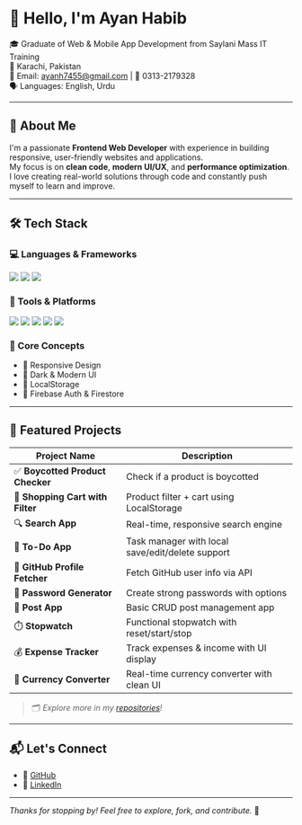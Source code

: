 # 👋 Hello, I'm Ayan Habib

🎓 Graduate of Web & Mobile App Development from Saylani Mass IT Training  
📍 Karachi, Pakistan  
📧 Email: ayanh7455@gmail.com | 📱 0313-2179328  
🗣️ Languages: English, Urdu  

---

## 🚀 About Me

I'm a passionate **Frontend Web Developer** with experience in building responsive, user-friendly websites and applications.  
My focus is on **clean code**, **modern UI/UX**, and **performance optimization**.  
I love creating real-world solutions through code and constantly push myself to learn and improve.

---

## 🛠️ Tech Stack

### 💻 Languages & Frameworks
<p>
  <img src="https://img.shields.io/badge/HTML5-E34F26?style=for-the-badge&logo=html5&logoColor=white" />
  <img src="https://img.shields.io/badge/CSS3-1572B6?style=for-the-badge&logo=css3&logoColor=white" />
  <img src="https://img.shields.io/badge/JavaScript-F7DF1E?style=for-the-badge&logo=javascript&logoColor=black" />
</p>

### 🔧 Tools & Platforms
<p>
  <img src="https://img.shields.io/badge/Firebase-FFCA28?style=for-the-badge&logo=firebase&logoColor=black" />
  <img src="https://img.shields.io/badge/VS%20Code-007ACC?style=for-the-badge&logo=visual-studio-code&logoColor=white" />
  <img src="https://img.shields.io/badge/Git-F05032?style=for-the-badge&logo=git&logoColor=white" />
  <img src="https://img.shields.io/badge/GitHub-181717?style=for-the-badge&logo=github&logoColor=white" />
  <img src="https://img.shields.io/badge/Chrome_DevTools-4285F4?style=for-the-badge&logo=google-chrome&logoColor=white" />
</p>

### 🧠 Core Concepts
- 🔹 Responsive Design  
- 🔹 Dark & Modern UI  
- 🔹 LocalStorage  
- 🔹 Firebase Auth & Firestore  

---

## 📌 Featured Projects

| Project Name                  | Description                                        |
|------------------------------|----------------------------------------------------|
| ✅ **Boycotted Product Checker** | Check if a product is boycotted                    |
| 🛒 **Shopping Cart with Filter** | Product filter + cart using LocalStorage          |
| 🔍 **Search App**              | Real-time, responsive search engine                |
| 📝 **To-Do App**               | Task manager with local save/edit/delete support   |
| 👤 **GitHub Profile Fetcher** | Fetch GitHub user info via API                    |
| 🔐 **Password Generator**     | Create strong passwords with options               |
| 📰 **Post App**                | Basic CRUD post management app                    |
| ⏱️ **Stopwatch**              | Functional stopwatch with reset/start/stop        |
| 💰 **Expense Tracker**        | Track expenses & income with UI display           |
| 💱 **Currency Converter**     | Real-time currency converter with clean UI        |

> 🗂️ _Explore more in my [repositories](https://github.com/ayanhabib67?tab=repositories)!_

---

## 📬 Let's Connect

- 🔗 [GitHub](https://github.com/ayanhabib67)
- 🔗 [LinkedIn](https://www.linkedin.com/in/ayan-habib-5ba315345/)

---

_Thanks for stopping by! Feel free to explore, fork, and contribute._ 🚀

